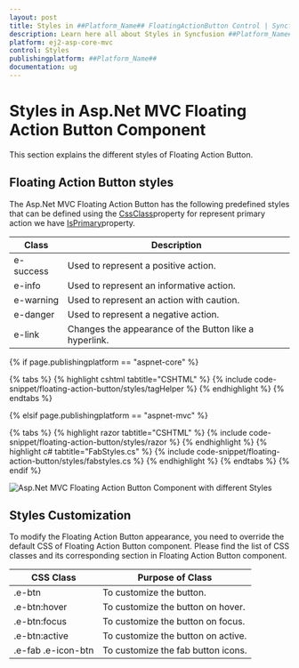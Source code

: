 ```yaml
---
layout: post
title: Styles in ##Platform_Name## FloatingActionButton Control | Syncfusion
description: Learn here all about Styles in Syncfusion ##Platform_Name## FloatingActionButton component of Syncfusion Essential JS 2 and more.
platform: ej2-asp-core-mvc
control: Styles
publishingplatform: ##Platform_Name##
documentation: ug
---
```


# Styles in Asp.Net MVC Floating Action Button Component

This section explains the different styles of Floating Action Button.

## Floating Action Button styles

The Asp.Net MVC Floating Action Button has the following predefined styles that can be defined using the [CssClass](https://help.syncfusion.com/cr/aspnetmvc-js2/Syncfusion.EJ2.Buttons.Fab.html#Syncfusion_EJ2_Buttons_Fab_CssClass)property for represent primary action we have [IsPrimary](https://help.syncfusion.com/cr/aspnetmvc-js2/Syncfusion.EJ2.Buttons.Fab.html#Syncfusion_EJ2_Buttons_Fab_IsPrimary)property.

| Class | Description |
| -------- | -------- |
| e-success | Used to represent a positive action. |
| e-info |  Used to represent an informative action. |
| e-warning | Used to represent an action with caution. |
| e-danger | Used to represent a negative action. |
| e-link |  Changes the appearance of the Button like a hyperlink. |

{% if page.publishingplatform == "aspnet-core" %}

{% tabs %}
{% highlight cshtml tabtitle="CSHTML" %}
{% include code-snippet/floating-action-button/styles/tagHelper %}
{% endhighlight %}
{% endtabs %}

{% elsif page.publishingplatform == "aspnet-mvc" %}

{% tabs %}
{% highlight razor tabtitle="CSHTML" %}
{% include code-snippet/floating-action-button/styles/razor %}
{% endhighlight %}
{% highlight c# tabtitle="FabStyles.cs" %}
{% include code-snippet/floating-action-button/styles/fabstyles.cs %}
{% endhighlight %}
{% endtabs %}
{% endif %}

![Asp.Net MVC Floating Action Button Component with different Styles](images/css-styles.png)

## Styles Customization

To modify the Floating Action Button appearance, you need to override the default CSS of Floating Action Button component. Please find the list of CSS classes and its corresponding section in Floating Action Button component.

|CSS Class | Purpose of Class |
|-----|----- |
|.e-btn|To customize the button.|
|.e-btn:hover|To customize the button on hover.|
|.e-btn:focus|To customize the button on focus.|
|.e-btn:active|To customize the button on active.|
|.e-fab .e-icon-btn|To customize the fab button icons.|